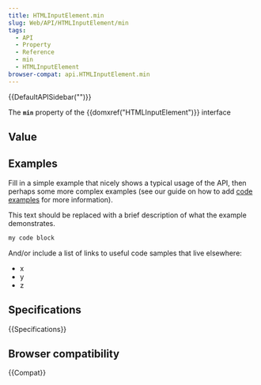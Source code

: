 ```yaml
---
title: HTMLInputElement.min
slug: Web/API/HTMLInputElement/min
tags:
  - API
  - Property
  - Reference
  - min
  - HTMLInputElement
browser-compat: api.HTMLInputElement.min
---
```

{{DefaultAPISidebar("")}}

The **`min`** property of the {{domxref("HTMLInputElement")}} interface 

## Value



## Examples

Fill in a simple example that nicely shows a typical usage of the API, then perhaps some more complex examples (see our guide on how to add [code examples](/en-US/docs/MDN/Contribute/Structures/Code_examples) for more information).

This text should be replaced with a brief description of what the example demonstrates.

```js
my code block
```

And/or include a list of links to useful code samples that live elsewhere:

*   x
*   y
*   z

## Specifications

{{Specifications}}

## Browser compatibility

{{Compat}}


